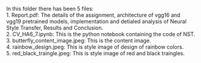 In this folder there has been 5 files:
</br> 1. Report.pdf: The details of the assignment, architecture of vgg16 and vgg19 pretrained models, implementation and detialed analysis of Neural Style Transfer, Results and Conclusion.
</br> 2. CV_HA6_7.ipynb: This is the python notebook containing the code of NST.
</br> 3. butterfly_content_image.jpeg: This is the content image.
</br> 4. rainbow_design.jpeg: This is style image of design of rainbow colors.
</br> 5. red_black_traingle.jpeg: This is style image of red and black traingles.
